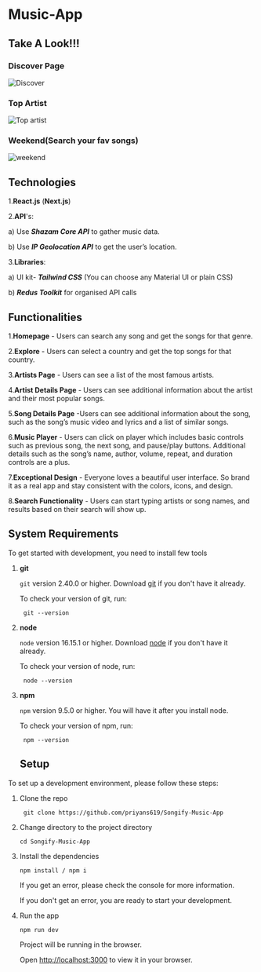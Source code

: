 # Music-App
## Take A Look!!!
### Discover Page
![Discover](https://github.com/priyans619/Songify-Music-App/assets/46921513/27bda122-9dd9-47ff-ac22-90cb7a849563)

### Top Artist
![Top artist](https://github.com/priyans619/Songify-Music-App/assets/46921513/287b1f4b-e1ac-419e-b6de-784e57556645)

### Weekend(Search your fav songs)
![weekend](https://github.com/priyans619/Songify-Music-App/assets/46921513/e00cb3df-36a3-4274-96ab-5d0bd4910ec3)





## Technologies
1.**React.js** (**Next.js**)

2.**API**'s:

   a) Use ***Shazam Core API*** to gather music data.
 
   b) Use ***IP Geolocation API*** to get the user’s location.
   
3.**Libraries**:
    
   a) UI kit- ***Tailwind CSS*** (You can choose any Material UI or plain CSS)

   b) ***Redus Toolkit*** for organised API calls

## Functionalities
1.**Homepage** - Users can search any song and get the songs for that genre.

2.**Explore** - Users can select a country and get the top songs for that country.

3.**Artists Page** - Users can see a list of the most famous artists.

4.**Artist Details Page** - Users can see additional information about the artist and their most popular songs.

5.**Song Details Page** -Users can see additional information about the song, such as the song’s music video and lyrics and a list of similar songs.

6.**Music Player** - Users can click on player which includes basic controls such as previous song, the next song, and pause/play buttons. Additional details such as the song’s name, author, volume, repeat, and duration controls are a plus.

7.**Exceptional Design** - Everyone loves a beautiful user interface. So brand it as a real app and stay consistent with the colors, icons, and design.

8.**Search Functionality** - Users can start typing artists or song names, and results based on their search will show up.










## System Requirements

To get started with development, you need to install few tools

1. **git** 
   
   `git` version 2.40.0 or higher. Download [git](https://git-scm.com/downloads) if you don't have it already.

   To check your version of git, run:

   ```shell
    git --version
   ```

2. **node** 
   
   `node` version 16.15.1 or higher. Download [node](https://nodejs.org/en/download/) if you don't have it already.

   To check your version of node, run:

   ```shell
    node --version
   ```

3. **npm**
  
   `npm` version 9.5.0 or higher. You will have it after you install node.

   To check your version of npm, run:

   ```shell
    npm --version
   ```
   
   ## Setup

To set up a development environment, please follow these steps:

1. Clone the repo

   ```shell
    git clone https://github.com/priyans619/Songify-Music-App
   ```

2. Change directory to the project directory

    ```shell
    cd Songify-Music-App
    ```

3. Install the dependencies
   
     ```shell
     npm install / npm i
      ```

   If you get an error, please check the console for more information.

   If you don't get an error, you are ready to start your development.

4. Run the app
   
    ```shell
    npm run dev
    ```

    Project will be running in the browser.

    Open [http://localhost:3000](http://localhost:3000) to view it in your browser.
